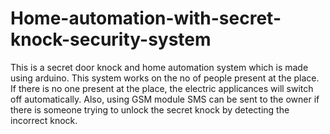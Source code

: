 # Home-automation-with-secret-knock-security-system
This is a secret door knock and home automation system which is made using arduino. This system works on the no of people present at the place. If there is no one present at the place, the electric applicances will switch off automatically. Also, using GSM module SMS can be sent to the owner if there is someone trying to unlock the secret knock by detecting the incorrect knock. 
